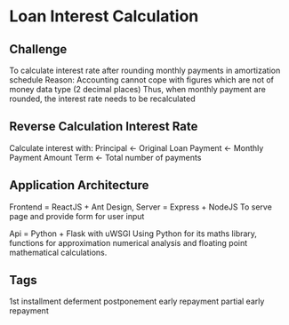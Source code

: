 # Loan Interest Calculation

## Challenge

To calculate interest rate after rounding monthly payments in amortization schedule
Reason:
Accounting cannot cope with figures which are not of money data type (2 decimal places)
Thus, when monthly payment are rounded, the interest rate needs to be recalculated

## Reverse Calculation Interest Rate

Calculate interest with:
Principal <- Original Loan
Payment <- Monthly Payment Amount
Term <- Total number of payments

## Application Architecture

Frontend = ReactJS + Ant Design, Server = Express + NodeJS
To serve page and provide form for user input

Api = Python + Flask with uWSGI
Using Python for its maths library, functions for approximation numerical analysis and floating point mathematical calculations.

## Tags

1st installment deferment
postponement
early repayment
partial early repayment
